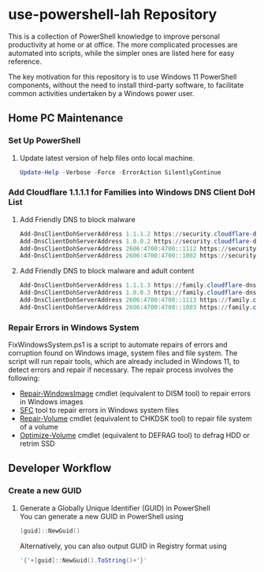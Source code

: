 # use-powershell-lah Repository

This is a collection of PowerShell knowledge to improve personal productivity at
home or at office. The more complicated processes are automated into scripts,
while the simpler ones are listed here for easy reference.

The key motivation for this repository is to use Windows 11 PowerShell
components, without the need to install third-party software, to facilitate
common activities undertaken by a Windows power user.

## Home PC Maintenance

### Set Up PowerShell

1. Update latest version of help files onto local machine.

    ```powershell
    Update-Help -Verbose -Force -ErrorAction SilentlyContinue
    ```



### Add Cloudflare 1.1.1.1 for Families into Windows DNS Client DoH List

1. Add Friendly DNS to block malware

    ```powershell
    Add-DnsClientDohServerAddress 1.1.1.2 https://security.cloudflare-dns.com/dns-query -AutoUpgrade $True
    Add-DnsClientDohServerAddress 1.0.0.2 https://security.cloudflare-dns.com/dns-query -AutoUpgrade $True
    Add-DnsClientDohServerAddress 2606:4700:4700::1112 https://security.cloudflare-dns.com/dns-query -AutoUpgrade $True
    Add-DnsClientDohServerAddress 2606:4700:4700::1002 https://security.cloudflare-dns.com/dns-query -AutoUpgrade $True
    ```

1. Add Friendly DNS to block malware and adult content

    ```powershell
    Add-DnsClientDohServerAddress 1.1.1.3 https://family.cloudflare-dns.com/dns-query -AutoUpgrade $True
    Add-DnsClientDohServerAddress 1.0.0.3 https://family.cloudflare-dns.com/dns-query -AutoUpgrade $True
    Add-DnsClientDohServerAddress 2606:4700:4700::1113 https://family.cloudflare-dns.com/dns-query -AutoUpgrade $True
    Add-DnsClientDohServerAddress 2606:4700:4700::1003 https://family.cloudflare-dns.com/dns-query -AutoUpgrade $True
    ```

### Repair Errors in Windows System

FixWindowsSystem.ps1 is a script to automate repairs of errors and corruption
found on Windows image, system files and file system. The script will run repair
tools, which are already included in Windows 11, to detect errors and repair if
necessary. The repair process involves the following:

- [Repair-WindowsImage](https://learn.microsoft.com/en-us/powershell/module/dism/repair-windowsimage)
  cmdlet (equivalent to DISM tool) to repair errors in Windows images
- [SFC](https://learn.microsoft.com/en-us/troubleshoot/windows-server/deployment/system-file-checker)
  tool to repair errors in Windows system files
- [Repair-Volume](https://learn.microsoft.com/en-us/powershell/module/storage/repair-volume)
  cmdlet (equivalent to CHKDSK tool) to repair file system of a volume
- [Optimize-Volume](https://learn.microsoft.com/en-us/powershell/module/storage/optimize-volume)
  cmdlet (equivalent to DEFRAG tool) to defrag HDD or retrim SSD

## Developer Workflow

### Create a new GUID

1. Generate a Globally Unique Identifier (GUID) in PowerShell  
   You can generate a new GUID in PowerShell using

    ```powershell
    [guid]::NewGuid()
    ```

   Alternatively, you can also output GUID in Registry format using

   ```powershell
   '{'+[guid]::NewGuid().ToString()+'}'
   ```
